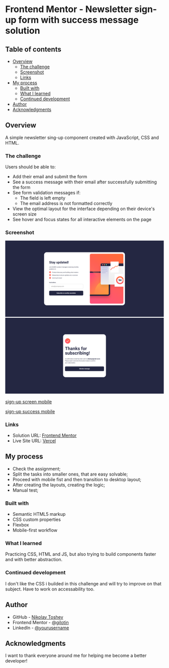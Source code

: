 # Frontend Mentor - Newsletter sign-up form with success message solution

## Table of contents

-   [Overview](#overview)
    -   [The challenge](#the-challenge)
    -   [Screenshot](#screenshot)
    -   [Links](#links)
-   [My process](#my-process)
    -   [Built with](#built-with)
    -   [What I learned](#what-i-learned)
    -   [Continued development](#continued-development)
-   [Author](#author)
-   [Acknowledgments](#acknowledgments)

## Overview

A simple newsletter sing-up component created with JavaScript, CSS and HTML.

### The challenge

Users should be able to:

-   Add their email and submit the form
-   See a success message with their email after successfully submitting the form
-   See form validation messages if:
    -   The field is left empty
    -   The email address is not formatted correctly
-   View the optimal layout for the interface depending on their device's screen size
-   See hover and focus states for all interactive elements on the page

### Screenshot

![sign-up screen desktop](./screenshots/FireShot%20Capture%20010%20-%20Frontend%20Mentor%20-%20Newsletter%20sign-up%20form%20with%20success%20message%20-%20127.0.0.1.png)
![sign-up success desktop](./screenshots/FireShot%20Capture%20011%20-%20Frontend%20Mentor%20-%20Newsletter%20sign-up%20form%20with%20success%20message%20-%20127.0.0.1.png)

[sign-up screen mobile](<./screenshots/Pixel-2-375x860(1).png>)

[sign-up success mobile](<./screenshots/Pixel-2-375x760(2).png>)

### Links

-   Solution URL: [Frontend Mentor](https://www.frontendmentor.io/solutions/newsletter-sign-up-form-with-success-message-WhTF8jxZuj)
-   Live Site URL: [Vercel](https://newsletter-sign-up-lake-delta.vercel.app/)

## My process

-   Check the assignment;
-   Split the tasks into smaller ones, that are easy solvable;
-   Proceed with mobile fist and then transition to desktop layout;
-   After creating the layouts, creating the logic;
-   Manual test;

### Built with

-   Semantic HTML5 markup
-   CSS custom properties
-   Flexbox
-   Mobile-first workflow

### What I learned

Practicing CSS, HTML and JS, but also trying to build components faster and with better abstraction.

### Continued development

I don't like the CSS i builded in this challenge and will try to improve on that subject. Have to work on accessability too.

## Author

-   GitHub - [Nikolay Toshev](https://github.com/gilotin)
-   Frontend Mentor - [@gilotin](https://www.frontendmentor.io/profile/gilotin)
-   LinkedIn - [@yourusername](https://www.linkedin.com/in/nikolay-toshev-5536a025b/)

## Acknowledgments

I want to thank everyone around me for helping me become a better developer!
